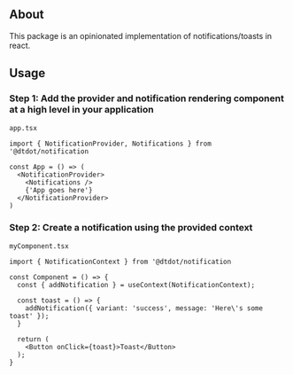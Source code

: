## About

This package is an opinionated implementation of notifications/toasts in react.

## Usage

### Step 1: Add the provider and notification rendering component at a high level in your application

`app.tsx`
```
import { NotificationProvider, Notifications } from '@dtdot/notification

const App = () => (
  <NotificationProvider>
    <Notifications />
    {'App goes here'}
  </NotificationProvider>
)
```

### Step 2: Create a notification using the provided context

`myComponent.tsx`
```
import { NotificationContext } from '@dtdot/notification

const Component = () => {
  const { addNotification } = useContext(NotificationContext);

  const toast = () => {
    addNotification({ variant: 'success', message: 'Here\'s some toast' });
  }

  return (
    <Button onClick={toast}>Toast</Button>
  );
}
```